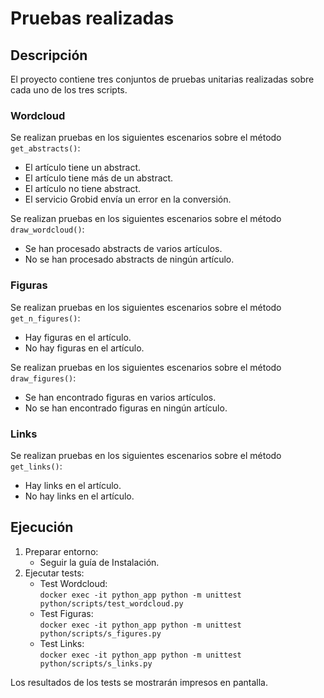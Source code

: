 # Pruebas realizadas

## Descripción

El proyecto contiene tres conjuntos de pruebas unitarias realizadas sobre cada uno de los tres scripts.

### Wordcloud

Se realizan pruebas en los siguientes escenarios sobre el método `get_abstracts()`:  
- El artículo tiene un abstract.  
- El artículo tiene más de un abstract.  
- El artículo no tiene abstract.  
- El servicio Grobid envía un error en la conversión.  

Se realizan pruebas en los siguientes escenarios sobre el método `draw_wordcloud()`:  
- Se han procesado abstracts de varios artículos.  
- No se han procesado abstracts de ningún artículo.  


### Figuras
Se realizan pruebas en los siguientes escenarios sobre el método `get_n_figures()`:  
- Hay figuras en el artículo.  
- No hay figuras en el artículo.  

Se realizan pruebas en los siguientes escenarios sobre el método `draw_figures()`:  
- Se han encontrado figuras en varios artículos.  
- No se han encontrado figuras en ningún artículo.  


### Links
Se realizan pruebas en los siguientes escenarios sobre el método `get_links()`:  
- Hay links en el artículo.  
- No hay links en el artículo.  

## Ejecución

1. Preparar entorno:  
    - Seguir la guía de Instalación.  
2. Ejecutar tests:  
    - Test Wordcloud:  
```docker exec -it python_app python -m unittest python/scripts/test_wordcloud.py```
    - Test Figuras:  
```docker exec -it python_app python -m unittest python/scripts/s_figures.py```
    - Test Links:  
```docker exec -it python_app python -m unittest python/scripts/s_links.py```

Los resultados de los tests se mostrarán impresos en pantalla.